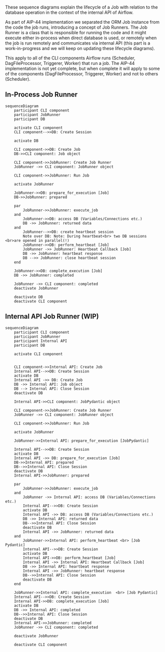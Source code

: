 <!--
 Licensed to the Apache Software Foundation (ASF) under one
 or more contributor license agreements.  See the NOTICE file
 distributed with this work for additional information
 regarding copyright ownership.  The ASF licenses this file
 to you under the Apache License, Version 2.0 (the
 "License"); you may not use this file except in compliance
 with the License.  You may obtain a copy of the License at

   http://www.apache.org/licenses/LICENSE-2.0

 Unless required by applicable law or agreed to in writing,
 software distributed under the License is distributed on an
 "AS IS" BASIS, WITHOUT WARRANTIES OR CONDITIONS OF ANY
 KIND, either express or implied.  See the License for the
 specific language governing permissions and limitations
 under the License.
 -->

These sequence diagrams explain the lifecycle of a Job with relation to the database
operation in the context of the internal API of Airflow.

As part of AIP-44 implementation we separated the ORM Job instance from the code the job runs,
introducing a concept of Job Runners. The Job Runner is a class that is responsible for running
the code and it might execute either in-process when direct database is used, or remotely when
the job is run remotely and communicates via internal API (this part is a work-in-progress and we
will keep on updating these lifecycle diagrams).

This apply to all of the CLI components Airflow runs (Scheduler, DagFileProcessor, Triggerer,
Worker) that run a job. The AIP-44 implementation is not yet complete, but when complete it will
apply to some of the components (DagFileProcessor, Triggerer, Worker) and not to others (Scheduler).

## In-Process Job Runner

```mermaid
sequenceDiagram
    participant CLI component
    participant JobRunner
    participant DB

    activate CLI component
    CLI component-->>DB: Create Session

    activate DB

    CLI component->>DB: Create Job
    DB->>CLI component: Job object

    CLI component->>JobRunner: Create Job Runner
    JobRunner ->> CLI component: JobRunner object

    CLI component->>JobRunner: Run Job

    activate JobRunner

    JobRunner->>DB: prepare_for_execution [Job]
    DB->>JobRunner: prepared

    par
        JobRunner->>JobRunner: execute_job
    and
        JobRunner->>DB: access DB (Variables/Connections etc.)
        DB ->> JobRunner: returned data
    and
        JobRunner-->>DB: create heartbeat session
        Note over DB: Note: During heartbeat<br> two DB sessions <br>are opened in parallel(!)
        JobRunner->>DB: perform_heartbeat [Job]
        JobRunner ->> JobRunner: Heartbeat Callback [Job]
        DB ->> JobRunner: heartbeat response
        DB -->> JobRunner: close heartbeat session
    end

    JobRunner->>DB: complete_execution [Job]
    DB ->> JobRunner: completed

    JobRunner ->> CLI component: completed
    deactivate JobRunner

    deactivate DB
    deactivate CLI component
```

## Internal API Job Runner (WIP)

```mermaid
sequenceDiagram
    participant CLI component
    participant JobRunner
    participant Internal API
    participant DB

    activate CLI component


    CLI component->>Internal API: Create Job
    Internal API-->>DB: Create Session
    activate DB
    Internal API ->> DB: Create Job
    DB ->> Internal API: Job object
    DB --> Internal API: Close Session
    deactivate DB

    Internal API->>CLI component: JobPydantic object

    CLI component->>JobRunner: Create Job Runner
    JobRunner ->> CLI component: JobRunner object

    CLI component->>JobRunner: Run Job

    activate JobRunner

    JobRunner->>Internal API: prepare_for_execution [JobPydantic]

    Internal API-->>DB: Create Session
    activate DB
    Internal API ->> DB: prepare_for_execution [Job]
    DB->>Internal API: prepared
    DB-->>Internal API: Close Session
    deactivate DB
    Internal API->>JobRunner: prepared

    par
        JobRunner->>JobRunner: execute_job
    and
        JobRunner ->> Internal API: access DB (Variables/Connections etc.)
        Internal API-->>DB: Create Session
        activate DB
        Internal API ->> DB: access DB (Variables/Connections etc.)
        DB ->> Internal API: returned data
        DB-->>Internal API: Close Session
        deactivate DB
        Internal API ->> JobRunner: returned data
    and
        JobRunner->>Internal API: perform_heartbeat <br> [Job Pydantic]
        Internal API-->>DB: Create Session
        activate DB
        Internal API->>DB: perform_heartbeat [Job]
        Internal API ->> Internal API: Heartbeat Callback [Job]
        DB ->> Internal API: heartbeat response
        Internal API ->> JobRunner: heartbeat response
        DB-->>Internal API: Close Session
        deactivate DB
    end

    JobRunner->>Internal API: complete_execution  <br> [Job Pydantic]
    Internal API-->>DB: Create Session
    Internal API->>DB: complete_execution [Job]
    activate DB
    DB ->> Internal API: completed
    DB-->>Internal API: Close Session
    deactivate DB
    Internal API->>JobRunner: completed
    JobRunner ->> CLI component: completed

    deactivate JobRunner

    deactivate CLI component
```
